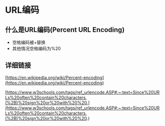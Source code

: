# URL编码

## 什么是URL编码(Percent URL Encoding)

* 空格编码被+替换
* 其他情况空格编码为%20

<DocsAD/>

## 详细链接

[https://en.wikipedia.org/wiki/Percent-encoding](https://en.wikipedia.org/wiki/Percent-encoding)

[https://www.w3schools.com/tags/ref_urlencode.ASP#:~:text=Since%20URLs%20often%20contain%20characters,(%2B)%20sign%20or%20with%20%20.](https://www.w3schools.com/tags/ref_urlencode.ASP#:~:text=Since%20URLs%20often%20contain%20characters,(%2B)%20sign%20or%20with%20%20.)